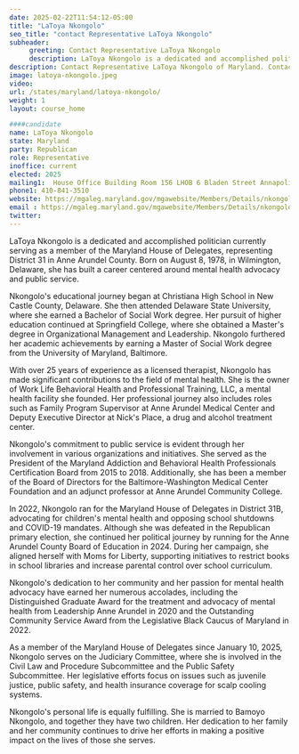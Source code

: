 ```yaml
---
date: 2025-02-22T11:54:12-05:00
title: "LaToya Nkongolo"
seo_title: "contact Representative LaToya Nkongolo"
subheader:
     greeting: Contact Representative LaToya Nkongolo
     description: LaToya Nkongolo is a dedicated and accomplished politician currently serving as a member of the Maryland House of Delegates, representing District 31 in Anne Arundel County. She assumed office on January 10, 2025. Her current term ends on January 13, 2027.
description: Contact Representative LaToya Nkongolo of Maryland. Contact information for LaToya Nkongolo includes email address, phone number, and mailing address.
image: latoya-nkongolo.jpeg
video:
url: /states/maryland/latoya-nkongolo/
weight: 1
layout: course_home

####candidate
name: LaToya Nkongolo
state: Maryland
party: Republican
role: Representative
inoffice: current
elected: 2025
mailing1:  House Office Building Room 156 LHOB 6 Bladen Street Annapolis, MD 21401
phone1: 410-841-3510
website: https://mgaleg.maryland.gov/mgawebsite/Members/Details/nkongolo01/
email : https://mgaleg.maryland.gov/mgawebsite/Members/Details/nkongolo01/
twitter: 
---
```

LaToya Nkongolo is a dedicated and accomplished politician currently serving as a member of the Maryland House of Delegates, representing District 31 in Anne Arundel County. Born on August 8, 1978, in Wilmington, Delaware, she has built a career centered around mental health advocacy and public service.

Nkongolo's educational journey began at Christiana High School in New Castle County, Delaware. She then attended Delaware State University, where she earned a Bachelor of Social Work degree. Her pursuit of higher education continued at Springfield College, where she obtained a Master's degree in Organizational Management and Leadership. Nkongolo furthered her academic achievements by earning a Master of Social Work degree from the University of Maryland, Baltimore.

With over 25 years of experience as a licensed therapist, Nkongolo has made significant contributions to the field of mental health. She is the owner of Work Life Behavioral Health and Professional Training, LLC, a mental health facility she founded. Her professional journey also includes roles such as Family Program Supervisor at Anne Arundel Medical Center and Deputy Executive Director at Nick's Place, a drug and alcohol treatment center.

Nkongolo's commitment to public service is evident through her involvement in various organizations and initiatives. She served as the President of the Maryland Addiction and Behavioral Health Professionals Certification Board from 2015 to 2018. Additionally, she has been a member of the Board of Directors for the Baltimore-Washington Medical Center Foundation and an adjunct professor at Anne Arundel Community College.

In 2022, Nkongolo ran for the Maryland House of Delegates in District 31B, advocating for children's mental health and opposing school shutdowns and COVID-19 mandates. Although she was defeated in the Republican primary election, she continued her political journey by running for the Anne Arundel County Board of Education in 2024. During her campaign, she aligned herself with Moms for Liberty, supporting initiatives to restrict books in school libraries and increase parental control over school curriculum.

Nkongolo's dedication to her community and her passion for mental health advocacy have earned her numerous accolades, including the Distinguished Graduate Award for the treatment and advocacy of mental health from Leadership Anne Arundel in 2020 and the Outstanding Community Service Award from the Legislative Black Caucus of Maryland in 2022.

As a member of the Maryland House of Delegates since January 10, 2025, Nkongolo serves on the Judiciary Committee, where she is involved in the Civil Law and Procedure Subcommittee and the Public Safety Subcommittee. Her legislative efforts focus on issues such as juvenile justice, public safety, and health insurance coverage for scalp cooling systems.

Nkongolo's personal life is equally fulfilling. She is married to Bamoyo Nkongolo, and together they have two children. Her dedication to her family and her community continues to drive her efforts in making a positive impact on the lives of those she serves.
